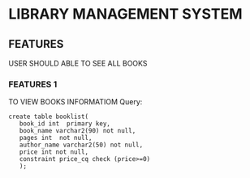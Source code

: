 # LIBRARY MANAGEMENT SYSTEM

## FEATURES
   USER SHOULD ABLE TO SEE ALL BOOKS

### FEATURES 1
   TO VIEW BOOKS INFORMATIOM
Query:

```
create table booklist( 
   book_id int  primary key,
   book_name varchar2(90) not null,
   pages int  not null,
   author_name varchar2(50) not null,
   price int not null,
   constraint price_cq check (price>=0)
   );
```	
  
 
